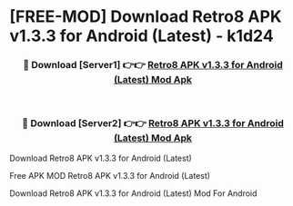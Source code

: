 # [FREE-MOD] Download Retro8 APK v1.3.3 for Android (Latest) - k1d24


<div align="center">
<h3>🔴 Download [Server1] 👉👉 <a href="https://apk-comot.site?title=Retro8_APK_v1.3.3_for_Android_(Latest)">Retro8 APK v1.3.3 for Android (Latest) Mod Apk</a></h3><br>

<h3>🔴 Download [Server2] 👉👉 <a href="https://apk-comot.site?title=Retro8_APK_v1.3.3_for_Android_(Latest)">Retro8 APK v1.3.3 for Android (Latest) Mod Apk</a></h3>
</div>



Download Retro8 APK v1.3.3 for Android (Latest) 

Free APK MOD Retro8 APK v1.3.3 for Android (Latest) 

Download Retro8 APK v1.3.3 for Android (Latest) Mod For Android
